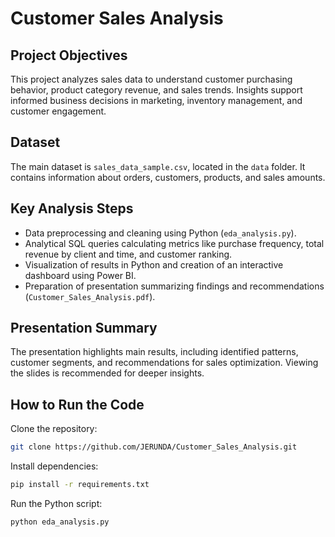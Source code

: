 # Customer Sales Analysis

## Project Objectives
This project analyzes sales data to understand customer purchasing behavior, product category revenue, and sales trends. Insights support informed business decisions in marketing, inventory management, and customer engagement.

## Dataset
The main dataset is `sales_data_sample.csv`, located in the `data` folder. It contains information about orders, customers, products, and sales amounts.

## Key Analysis Steps
- Data preprocessing and cleaning using Python (`eda_analysis.py`).
- Analytical SQL queries calculating metrics like purchase frequency, total revenue by client and time, and customer ranking.
- Visualization of results in Python and creation of an interactive dashboard using Power BI.
- Preparation of presentation summarizing findings and recommendations (`Customer_Sales_Analysis.pdf`).

## Presentation Summary
The presentation highlights main results, including identified patterns, customer segments, and recommendations for sales optimization. Viewing the slides is recommended for deeper insights.

## How to Run the Code

Clone the repository:
```bash
git clone https://github.com/JERUNDA/Customer_Sales_Analysis.git
```
Install dependencies: 
```bash
pip install -r requirements.txt
```
Run the Python script:
```bash
python eda_analysis.py
```
